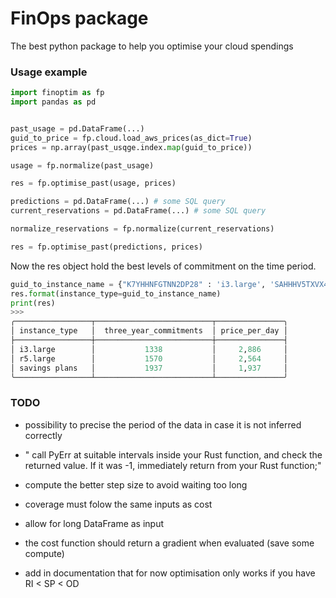 # FinOps package 

The best python package to help you optimise your cloud spendings



### Usage example


```python
import finoptim as fp
import pandas as pd


past_usage = pd.DataFrame(...)
guid_to_price = fp.cloud.load_aws_prices(as_dict=True)
prices = np.array(past_usqge.index.map(guid_to_price))

usage = fp.normalize(past_usage)

res = fp.optimise_past(usage, prices)
```


```python
predictions = pd.DataFrame(...) # some SQL query
current_reservations = pd.DataFrame(...) # some SQL query

normalize_reservations = fp.normalize(current_reservations)

res = fp.optimise_past(predictions, prices)
```

Now the res object hold the best levels of commitment on the time period.

```python
guid_to_instance_name = {"K7YHHNFGTNN2DP28" : 'i3.large', 'SAHHHV5TXVX4DCTS' : 'r5.large'}
res.format(instance_type=guid_to_instance_name)
print(res)
>>>
╭─────────────────┬──────────────────────────┬───────────────╮
│ instance_type   │  three_year_commitments  │ price_per_day │
├─────────────────┼──────────────────────────┼───────────────┤
│ i3.large        │           1338           │     2,886     │
│ r5.large        │           1570           │     2,564     │
│ savings plans   │           1937           │     1,937     │
╰─────────────────┴──────────────────────────┴───────────────╯
```


### TODO

- possibility to precise the period of the data in case it is not inferred correctly
- " call PyErr at suitable intervals inside your Rust function, and check the returned value. If it was -1, immediately return from your Rust function;"
- compute the better step size to avoid waiting too long
- coverage must folow the same inputs as cost
- allow for long DataFrame as input
- the cost function should return a gradient when evaluated (save some compute)

- add in documentation that for now optimisation only works if you have RI < SP < OD